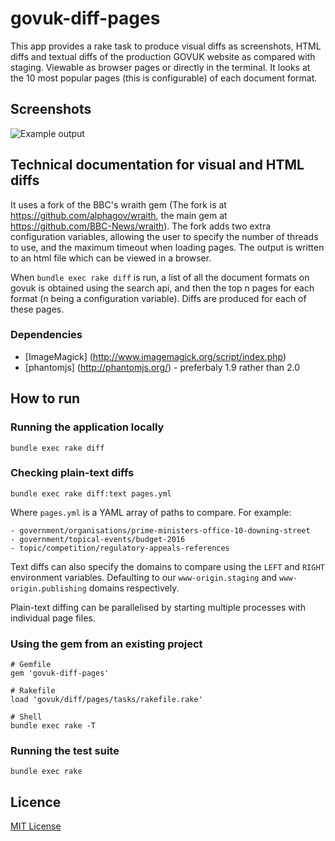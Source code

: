# govuk-diff-pages

This app provides a rake task to produce visual diffs as screenshots, HTML
diffs and textual diffs of the production GOVUK website as compared with
staging. Viewable as browser pages or directly in the terminal. It looks at the
10 most popular pages (this is configurable) of each document format.

## Screenshots

![Example output](docs/screenshots/gallery.png?raw=true "Example gallery of
differing pages")


## Technical documentation for visual and HTML diffs

It uses a fork of the BBC's wraith gem (The fork is at
https://github.com/alphagov/wraith, the main gem at
https://github.com/BBC-News/wraith).  The fork adds two extra configuration
variables, allowing the user to specify the number of threads to use, and the
maximum timeout when loading pages.  The output is written to an html file
which can be viewed in a browser.

When `bundle exec rake diff` is run, a list of all the document formats on
govuk is obtained using the search api, and then the top n pages for each
format (n being a configuration variable).  Diffs are produced for each of
these pages.


### Dependencies

- [ImageMagick] (http://www.imagemagick.org/script/index.php)
- [phantomjs] (http://phantomjs.org/) - preferbaly 1.9 rather than 2.0


## How to run

### Running the application locally

    bundle exec rake diff

### Checking plain-text diffs

    bundle exec rake diff:text pages.yml

Where `pages.yml` is a YAML array of paths to compare. For example:

```
- government/organisations/prime-ministers-office-10-downing-street
- government/topical-events/budget-2016
- topic/competition/regulatory-appeals-references
```

Text diffs can also specify the domains to compare using the `LEFT` and `RIGHT`
environment variables. Defaulting to our `www-origin.staging` and
`www-origin.publishing` domains respectively.

Plain-text diffing can be parallelised by starting multiple processes with
individual page files.

### Using the gem from an existing project

    # Gemfile
    gem 'govuk-diff-pages'

    # Rakefile
    load 'govuk/diff/pages/tasks/rakefile.rake'

    # Shell
    bundle exec rake -T

### Running the test suite

    bundle exec rake

## Licence

[MIT License](LICENCE)

